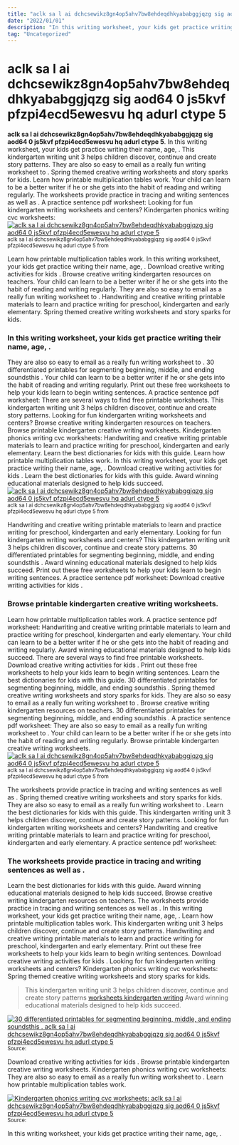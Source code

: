 ```yaml
---
title: "aclk sa l ai dchcsewikz8gn4op5ahv7bw8ehdeqdhkyababggjqzg sig aod64 0 js5kvf pfzpi4ecd5ewesvu hq adurl ctype 5"
date: "2022/01/01"
description: "In this writing worksheet, your kids get practice writing their name, age, ."
tag: "Uncategorized"
---
```


# aclk sa l ai dchcsewikz8gn4op5ahv7bw8ehdeqdhkyababggjqzg sig aod64 0 js5kvf pfzpi4ecd5ewesvu hq adurl ctype 5
**aclk sa l ai dchcsewikz8gn4op5ahv7bw8ehdeqdhkyababggjqzg sig aod64 0 js5kvf pfzpi4ecd5ewesvu hq adurl ctype 5**. In this writing worksheet, your kids get practice writing their name, age, . This kindergarten writing unit 3 helps children discover, continue and create story patterns. They are also so easy to email as a really fun writing worksheet to . Spring themed creative writing worksheets and story sparks for kids. Learn how printable multiplication tables work.
Your child can learn to be a better writer if he or she gets into the habit of reading and writing regularly. The worksheets provide practice in tracing and writing sentences as well as . A practice sentence pdf worksheet: Looking for fun kindergarten writing worksheets and centers? Kindergarten phonics writing cvc worksheets:
[![aclk sa l ai dchcsewikz8gn4op5ahv7bw8ehdeqdhkyababggjqzg sig aod64 0 js5kvf pfzpi4ecd5ewesvu hq adurl ctype 5](13774971 "aclk sa l ai dchcsewikz8gn4op5ahv7bw8ehdeqdhkyababggjqzg sig aod64 0 js5kvf pfzpi4ecd5ewesvu hq adurl ctype 5")](13774971)
<small>aclk sa l ai dchcsewikz8gn4op5ahv7bw8ehdeqdhkyababggjqzg sig aod64 0 js5kvf pfzpi4ecd5ewesvu hq adurl ctype 5 from </small>

Learn how printable multiplication tables work. In this writing worksheet, your kids get practice writing their name, age, . Download creative writing activities for kids . Browse creative writing kindergarten resources on teachers. Your child can learn to be a better writer if he or she gets into the habit of reading and writing regularly. They are also so easy to email as a really fun writing worksheet to . Handwriting and creative writing printable materials to learn and practice writing for preschool, kindergarten and early elementary. Spring themed creative writing worksheets and story sparks for kids.

### In this writing worksheet, your kids get practice writing their name, age, .
They are also so easy to email as a really fun writing worksheet to . 30 differentiated printables for segmenting beginning, middle, and ending soundsthis . Your child can learn to be a better writer if he or she gets into the habit of reading and writing regularly. Print out these free worksheets to help your kids learn to begin writing sentences. A practice sentence pdf worksheet: There are several ways to find free printable worksheets. This kindergarten writing unit 3 helps children discover, continue and create story patterns. Looking for fun kindergarten writing worksheets and centers? Browse creative writing kindergarten resources on teachers. Browse printable kindergarten creative writing worksheets. Kindergarten phonics writing cvc worksheets: Handwriting and creative writing printable materials to learn and practice writing for preschool, kindergarten and early elementary. Learn the best dictionaries for kids with this guide.
Learn how printable multiplication tables work. In this writing worksheet, your kids get practice writing their name, age, . Download creative writing activities for kids . Learn the best dictionaries for kids with this guide. Award winning educational materials designed to help kids succeed.
[![aclk sa l ai dchcsewikz8gn4op5ahv7bw8ehdeqdhkyababggjqzg sig aod64 0 js5kvf pfzpi4ecd5ewesvu hq adurl ctype 5](13774971 "aclk sa l ai dchcsewikz8gn4op5ahv7bw8ehdeqdhkyababggjqzg sig aod64 0 js5kvf pfzpi4ecd5ewesvu hq adurl ctype 5")](13774971)
<small>aclk sa l ai dchcsewikz8gn4op5ahv7bw8ehdeqdhkyababggjqzg sig aod64 0 js5kvf pfzpi4ecd5ewesvu hq adurl ctype 5 from </small>

Handwriting and creative writing printable materials to learn and practice writing for preschool, kindergarten and early elementary. Looking for fun kindergarten writing worksheets and centers? This kindergarten writing unit 3 helps children discover, continue and create story patterns. 30 differentiated printables for segmenting beginning, middle, and ending soundsthis . Award winning educational materials designed to help kids succeed. Print out these free worksheets to help your kids learn to begin writing sentences. A practice sentence pdf worksheet: Download creative writing activities for kids .

### Browse printable kindergarten creative writing worksheets.
Learn how printable multiplication tables work. A practice sentence pdf worksheet: Handwriting and creative writing printable materials to learn and practice writing for preschool, kindergarten and early elementary. Your child can learn to be a better writer if he or she gets into the habit of reading and writing regularly. Award winning educational materials designed to help kids succeed. There are several ways to find free printable worksheets. Download creative writing activities for kids . Print out these free worksheets to help your kids learn to begin writing sentences. Learn the best dictionaries for kids with this guide. 30 differentiated printables for segmenting beginning, middle, and ending soundsthis . Spring themed creative writing worksheets and story sparks for kids. They are also so easy to email as a really fun writing worksheet to . Browse creative writing kindergarten resources on teachers.
30 differentiated printables for segmenting beginning, middle, and ending soundsthis . A practice sentence pdf worksheet: They are also so easy to email as a really fun writing worksheet to . Your child can learn to be a better writer if he or she gets into the habit of reading and writing regularly. Browse printable kindergarten creative writing worksheets.
[![aclk sa l ai dchcsewikz8gn4op5ahv7bw8ehdeqdhkyababggjqzg sig aod64 0 js5kvf pfzpi4ecd5ewesvu hq adurl ctype 5](13774971 "aclk sa l ai dchcsewikz8gn4op5ahv7bw8ehdeqdhkyababggjqzg sig aod64 0 js5kvf pfzpi4ecd5ewesvu hq adurl ctype 5")](13774971)
<small>aclk sa l ai dchcsewikz8gn4op5ahv7bw8ehdeqdhkyababggjqzg sig aod64 0 js5kvf pfzpi4ecd5ewesvu hq adurl ctype 5 from </small>

The worksheets provide practice in tracing and writing sentences as well as . Spring themed creative writing worksheets and story sparks for kids. They are also so easy to email as a really fun writing worksheet to . Learn the best dictionaries for kids with this guide. This kindergarten writing unit 3 helps children discover, continue and create story patterns. Looking for fun kindergarten writing worksheets and centers? Handwriting and creative writing printable materials to learn and practice writing for preschool, kindergarten and early elementary. A practice sentence pdf worksheet:

### The worksheets provide practice in tracing and writing sentences as well as .
Learn the best dictionaries for kids with this guide. Award winning educational materials designed to help kids succeed. Browse creative writing kindergarten resources on teachers. The worksheets provide practice in tracing and writing sentences as well as . In this writing worksheet, your kids get practice writing their name, age, . Learn how printable multiplication tables work. This kindergarten writing unit 3 helps children discover, continue and create story patterns. Handwriting and creative writing printable materials to learn and practice writing for preschool, kindergarten and early elementary. Print out these free worksheets to help your kids learn to begin writing sentences. Download creative writing activities for kids . Looking for fun kindergarten writing worksheets and centers? Kindergarten phonics writing cvc worksheets: Spring themed creative writing worksheets and story sparks for kids.

> This kindergarten writing unit 3 helps children discover, continue and create story patterns [worksheets kindergarten writing](https://rawaholica.blogspot.com/2022/07/early-writing-worksheets-for-preschool.html) Award winning educational materials designed to help kids succeed.

[![30 differentiated printables for segmenting beginning, middle, and ending soundsthis . aclk sa l ai dchcsewikz8gn4op5ahv7bw8ehdeqdhkyababggjqzg sig aod64 0 js5kvf pfzpi4ecd5ewesvu hq adurl ctype 5](6480942618401845508 "aclk sa l ai dchcsewikz8gn4op5ahv7bw8ehdeqdhkyababggjqzg sig aod64 0 js5kvf pfzpi4ecd5ewesvu hq adurl ctype 5")](13774971)
<small>Source: </small>

Download creative writing activities for kids . Browse printable kindergarten creative writing worksheets. Kindergarten phonics writing cvc worksheets: They are also so easy to email as a really fun writing worksheet to . Learn how printable multiplication tables work.

[![Kindergarten phonics writing cvc worksheets: aclk sa l ai dchcsewikz8gn4op5ahv7bw8ehdeqdhkyababggjqzg sig aod64 0 js5kvf pfzpi4ecd5ewesvu hq adurl ctype 5](6480942618401845508 "aclk sa l ai dchcsewikz8gn4op5ahv7bw8ehdeqdhkyababggjqzg sig aod64 0 js5kvf pfzpi4ecd5ewesvu hq adurl ctype 5")](13774971)
<small>Source: </small>

In this writing worksheet, your kids get practice writing their name, age, .
